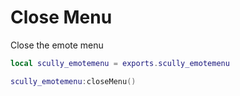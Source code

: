 # Close Menu

Close the emote menu
```lua
local scully_emotemenu = exports.scully_emotemenu

scully_emotemenu:closeMenu()
```